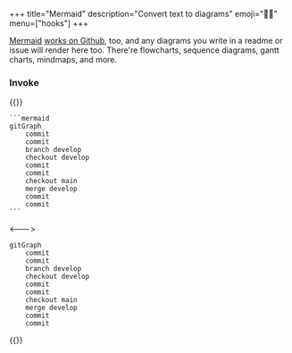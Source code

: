 +++
title="Mermaid"
description="Convert text to diagrams"
emoji="🧜‍♀️"
menu=["hooks"]
+++

[Mermaid](https://mermaid.live/) [works on Github](https://docs.github.com/en/get-started/writing-on-github/working-with-advanced-formatting/creating-diagrams), too, and any diagrams you write in a readme or issue will render here too. There're flowcharts, sequence diagrams, gantt charts, mindmaps, and more.

### Invoke

{{<columns>}}

````
```mermaid
gitGraph
    commit
    commit
    branch develop
    checkout develop
    commit
    commit
    checkout main
    merge develop
    commit
    commit
```
````

<--->

```mermaid
gitGraph
    commit
    commit
    branch develop
    checkout develop
    commit
    commit
    checkout main
    merge develop
    commit
    commit
```

{{</columns>}}

